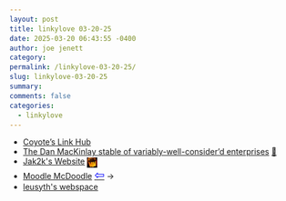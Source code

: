 ```yaml
---
layout: post
title: 𝚕𝚒𝚗𝚔𝚢𝚕𝚘𝚟𝚎 𝟶𝟹-𝟸𝟶-𝟸𝟻
date: 2025-03-20 06:43:55 -0400
author: joe jenett
category: 
permalink: /linkylove-03-20-25/
slug: linkylove-03-20-25
summary: 
comments: false
categories:
  - linkylove
---
```

<ul class="linkylove">
	<li><a title="Coyote’s Link Hub" href="https://osteophage.neocities.org/">Coyote’s Link Hub</a></li>
	<li><a title="Welcome to Dan’s brain" href="https://danmackinlay.name/">The Dan MacKinlay stable of variably-well-consider’d enterprises</a> <a title="source" href="https://pinboard.in/u:roger">📌</a></li>
	<li><a title="Jakob" href="https://jak2k.schwanenberg.name/">Jak2k's Website</a>  <a href="https://pinboard.in/u:ramblinggit" title="thx Brad!"><img src="/images/brad.png" width="18" height="18" alt="thx Brad!" style="vertical-align:middle;"></a></li>
	<li><a title="Moodle" href="https://moodlemcdoodle.neocities.org/">Moodle McDoodle</a> <a title="source" href="https://sabrin.party/"><span style="font-size:1.5em;color:blue;">&#8678;</span></a> <span title="led to site shown below">&#8594;</span></li>
	<li><a title="leusyth" href="https://leusyth.neocities.org/">leusyth's webspace</a></li>
</ul>

<a style="display:none;" href="https://brid.gy/publish/mastodon"><small>(cross-posted to mastodon)</small></a>